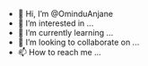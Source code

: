 - 👋 Hi, I’m @OminduAnjane
- 👀 I’m interested in ...
- 🌱 I’m currently learning ...
- 💞️ I’m looking to collaborate on ...
- 📫 How to reach me ...

<!---
OminduAnjane/OminduAnjane is a ✨ special ✨ repository because its `README.md` (this file) appears on your GitHub profile.
You can click the Preview link to take a look at your changes.
--->
